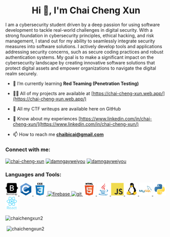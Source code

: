 <h1 align="center">Hi 👋, I'm Chai Cheng Xun</h1>
<p>I am a cybersecurity student driven by a deep passion for using software development to tackle real-world challenges in digital security. With a strong foundation in cybersecurity principles, ethical hacking, and risk management, I stand out for my ability to seamlessly integrate security measures into software solutions. I actively develop tools and applications addressing security concerns, such as secure coding practices and robust authentication systems. My goal is to make a significant impact on the cybersecurity landscape by creating innovative software solutions that protect digital assets and empower organizations to navigate the digital realm securely.</p>

- 🌱 I’m currently learning **Red Teaming (Penetration Testing)**

- 👨‍💻 All of my projects are available at [https://chai-cheng-xun.web.app/](https://chai-cheng-xun.web.app/)

- 📑 All my CTF writeups are available here on GitHub

- 📄 Know about my experiences [https://www.linkedin.com/in/chai-cheng-xun/](https://www.linkedin.com/in/chai-cheng-xun/)

- 📫 How to reach me **chaibicai@gmail.com**

<h3 align="left">Connect with me:</h3>
<p align="left">
  <a href="https://linkedin.com/in/chai-cheng-xun" target="blank"><img align="center" src="https://raw.githubusercontent.com/rahuldkjain/github-profile-readme-generator/master/src/images/icons/Social/linked-in-alt.svg" alt="chai-cheng-xun" height="30" width="30" /></a>
  <a href="https://www.hackerrank.com/damngayweiyou" target="blank"><img align="center" src="https://raw.githubusercontent.com/rahuldkjain/github-profile-readme-generator/master/src/images/icons/Social/hackerrank.svg" alt="damngayweiyou" height="30" width="30" /></a>
  <a href="https://www.leetcode.com/damngayweiyou" target="blank"><img align="center" src="https://raw.githubusercontent.com/rahuldkjain/github-profile-readme-generator/master/src/images/icons/Social/leet-code.svg" alt="damngayweiyou" height="30" width="30" /></a>
</p>

<h3 align="left">Languages and Tools:</h3>
<p align="left">
  <a href="https://getbootstrap.com" target="_blank" rel="noreferrer"> <img src="https://raw.githubusercontent.com/devicons/devicon/master/icons/bootstrap/bootstrap-plain-wordmark.svg" alt="bootstrap" width="40" height="40"/> </a> 
  <a href="https://www.cprogramming.com/" target="_blank" rel="noreferrer"> <img src="https://raw.githubusercontent.com/devicons/devicon/master/icons/c/c-original.svg" alt="c" width="40" height="40"/> </a> 
  <a href="https://www.w3schools.com/css/" target="_blank" rel="noreferrer"> <img src="https://raw.githubusercontent.com/devicons/devicon/master/icons/css3/css3-original-wordmark.svg" alt="css3" width="40" height="40"/> </a> 
  <a href="https://firebase.google.com/" target="_blank" rel="noreferrer"> <img src="https://www.vectorlogo.zone/logos/firebase/firebase-icon.svg" alt="firebase" width="40" height="40"/> </a> 
  <a href="https://git-scm.com/" target="_blank" rel="noreferrer"> <img src="https://www.vectorlogo.zone/logos/git-scm/git-scm-icon.svg" alt="git" width="40" height="40"/> </a> 
  <a href="https://www.w3.org/html/" target="_blank" rel="noreferrer"> <img src="https://raw.githubusercontent.com/devicons/devicon/master/icons/html5/html5-original-wordmark.svg" alt="html5" width="40" height="40"/> </a> 
  <a href="https://www.java.com" target="_blank" rel="noreferrer"> <img src="https://raw.githubusercontent.com/devicons/devicon/master/icons/java/java-original.svg" alt="java" width="40" height="40"/> </a> 
  <a href="https://developer.mozilla.org/en-US/docs/Web/JavaScript" target="_blank" rel="noreferrer"> <img src="https://raw.githubusercontent.com/devicons/devicon/master/icons/javascript/javascript-original.svg" alt="javascript" width="40" height="40"/> </a> 
  <a href="https://www.linux.org/" target="_blank" rel="noreferrer"> <img src="https://raw.githubusercontent.com/devicons/devicon/master/icons/linux/linux-original.svg" alt="linux" width="40" height="40"/> </a> 
  <a href="https://www.mysql.com/" target="_blank" rel="noreferrer"> <img src="https://raw.githubusercontent.com/devicons/devicon/master/icons/mysql/mysql-original-wordmark.svg" alt="mysql" width="40" height="40"/> </a> 
  <a href="https://www.python.org" target="_blank" rel="noreferrer"> <img src="https://raw.githubusercontent.com/devicons/devicon/master/icons/python/python-original.svg" alt="python" width="40" height="40"/> </a> 
  <a href="https://reactjs.org/" target="_blank" rel="noreferrer"> <img src="https://raw.githubusercontent.com/devicons/devicon/master/icons/react/react-original-wordmark.svg" alt="react" width="40" height="40"/> </a> 
</p>

<p><img align="center" src="https://github-readme-stats.vercel.app/api/top-langs?username=chaichengxun2&show_icons=true&locale=en&layout=compact" alt="chaichengxun2" /></p>

<p>&nbsp;<img align="center" src="https://github-readme-stats.vercel.app/api?username=chaichengxun2&show_icons=true&locale=en" alt="chaichengxun2" /></p>
